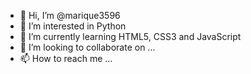 - 👋 Hi, I’m @marique3596
- 👀 I’m interested in Python
- 🌱 I’m currently learning HTML5, CSS3 and JavaScript
- 💞️ I’m looking to collaborate on ...
- 📫 How to reach me ...

<!---
marique3596/marique3596 is a ✨ special ✨ repository because its `README.md` (this file) appears on your GitHub profile.
You can click the Preview link to take a look at your changes.
--->
